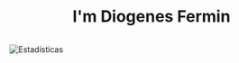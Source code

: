 <div
  style="display: flex; justify-content: center; align-items: center;"
>
<h1 
>I'm Diogenes Fermin</h1>
</div>

![Estadísticas](https://github-readme-stats.vercel.app/api?username=TU_USUARIO&show_icons=true&theme=radical)

